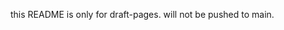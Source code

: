 <!-- phd-info repository created20231114
for general information for all CSH PhD students-->
this README is only for draft-pages. will not be pushed to main.
